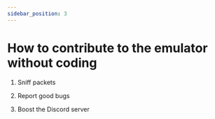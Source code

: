 ```yaml
---
sidebar_position: 3
---
```


# How to contribute to the emulator without coding

1. Sniff packets

2. Report good bugs

3. Boost the Discord server
